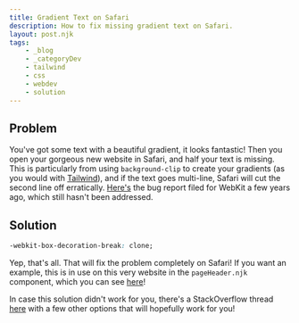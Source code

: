 ```yaml
---
title: Gradient Text on Safari
description: How to fix missing gradient text on Safari.
layout: post.njk
tags:
    - _blog
    - _categoryDev
    - tailwind
    - css
    - webdev
    - solution
---
```


## Problem

You've got some text with a beautiful gradient, it looks fantastic! Then you open your gorgeous new website in Safari, and half your text is missing. This is particularly from using `background-clip` to create your gradients (as you would with [Tailwind](https://tailwindcss.com)), and if the text goes multi-line, Safari will cut the second line off erratically. [Here's](https://bugs.webkit.org/show_bug.cgi?id=169125) the bug report filed for WebKit a few years ago, which still hasn't been addressed.

## Solution

```css
-webkit-box-decoration-break: clone;
```

Yep, that's all. That will fix the problem completely on Safari! If you want an example, this is in use on this very website in the `pageHeader.njk` component, which you can see [here](https://github.com/arctic-hen7/arctic-hen7.github.io/blob/cef3ee6b1715c1fb02f498188e57f2c746997dff/src/_includes/components/pageHeader.njk#L4)!

In case this solution didn't work for you, there's a StackOverflow thread [here](https://stackoverflow.com/questions/44963978/safari-on-ios-not-displaying-text-when-using-background-clip-and-text-fill-color) with a few other options that will hopefully work for you!
